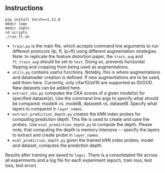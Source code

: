 ## Instructions

```
pip install torch==1.11.0
mkdir logs
mkdir ckpts
cd scripts
./run_ft.sh
```

- ```train.py``` is the main file, which accepts command line arguments to run different protocols (lp, ft, lp+ft) using different augmentation strategies. Note: to replicate the feature distortion paper, the ```train_aug``` and ```ft_train_aug``` should be set to ```test```. Doing so, prevents horizontal flipping and cropping from being used as augmentations.  
- ```utils.py``` contains useful functions. Notably, this is where augmentations and dataloader creation is defined. If new augmentations are to be used, add them here. Currently, only cifar10/stl10 are supported as ID/OOD. New datasets can be added here. 
- ```extract_cka.py``` computes the CKA scores of a given model(s) for specified dataset(s). Use the command line args to specify what should be compared: modelA vs. modelB, datasetA vs. datasetB. Specify what layers to compared in `layer_names`.  
- ```extract_prediction_depth.py``` creates the kNN index probes for computing prediction depth. This file is used to create and save the probes. Use ```eval_prediction_depth.py``` to compute the depth. Please note, that computing the depth is memory intensive -- specify the layers to extract and create probe in ```layer_names.``` 
- ```eval_prediction_depth.py```  given the trained kNN index probes, model and dataset, computes the prediction depth. 

Results after training are saved to ```logs/```. There is a consolidated file across all experiments and a log file for each experiment (epoch, train loss, test loss, test error).
